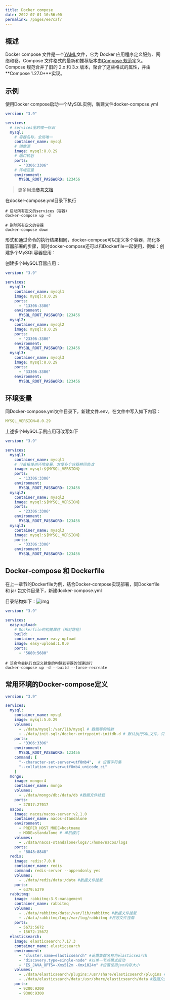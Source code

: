 ```yaml
---
title: Docker compose
date: 2022-07-01 10:56:00
permalink: /pages/ee7caf/
---
```


## 概述

Docker compose 文件是一个[YAML](https://yaml.org/)文件，它为 Docker 应用程序定义服务、网络和卷。Compose 文件格式的最新和推荐版本由[Compose 规范](https://github.com/compose-spec/compose-spec/blob/master/spec.md)定义。Compose 规范合并了旧的 2.x 和 3.x 版本，聚合了这些格式的属性，并由**Compose 1.27.0+**实现。

## 示例

使用Docker compose启动一个MySQL实例，新建文件docker-compose.yml

```yaml
version: "3.9"

services:
  # services里的唯一标识
  mysql:
    # 容器名称，全局唯一
    container_name: mysql
    # 镜像源
    image: mysql:8.0.29
    # 端口映射
    ports:
      - "3306:3306"
    # 环境变量
    environment:
      MYSQL_ROOT_PASSWORD: 123456
```

> 更多用法[参考文档](https://docs.docker.com/engine/reference/builder/)

在docker-compose.yml目录下执行

```shell
# 启动所有定义的services（容器）
docker-compose up -d

# 删除所有定义的容器
docker-compose down
```

形式和通过命令的执行结果相同，docker-compose可以定义多个容器，简化多容器部署的步骤，同时docker-compose还可以和Dockerfile一起使用，例如：创建多个MySQL容器应用：

创建多个MySQL容器应用：

```yaml
version: "3.9"

services:
  mysql1:
    container_name: mysql1
    image: mysql:8.0.29
    ports:
      - "13306:3306"
    environment:
      MYSQL_ROOT_PASSWORD: 123456
  mysql2:
    container_name: mysql2
    image: mysql:8.0.29
    ports:
      - "23306:3306"
    environment:
      MYSQL_ROOT_PASSWORD: 123456
  mysql3:
    container_name: mysql3
    image: mysql:8.0.29
    ports:
      - "33306:3306"
    environment:
      MYSQL_ROOT_PASSWORD: 123456
```

## 环境变量

同Docker-compose.yml文件目录下，新建文件.env，在文件中写入如下内容：

```yaml
MYSQL_VERSION=8.0.29
```

上述多个MySQL示例应用可改写如下

```yaml
version: "3.9"

services:
  mysql1:
    container_name: mysql1
    # 可直接使用环境变量，方便多个容器共同修改
    image: mysql:${MYSQL_VERSION}
    ports:
      - "13306:3306"
    environment:
      MYSQL_ROOT_PASSWORD: 123456
  mysql2:
    container_name: mysql2
    image: mysql:${MYSQL_VERSION}
    ports:
      - "23306:3306"
    environment:
      MYSQL_ROOT_PASSWORD: 123456
  mysql3:
    container_name: mysql3
    image: mysql:${MYSQL_VERSION}
    ports:
      - "33306:3306"
    environment:
      MYSQL_ROOT_PASSWORD: 123456
```



## Docker-compose 和 Dockerfile

在上一章节的Dockerfile为例，结合Docker-compose实现部署，同Dockerfile 和 jar 包文件目录下，新建docker-compose.yml

目录结构如下：![img](https://oss.docss.cc/public/docss/images/docker/docker-compose-dockerfile.png)

```yaml
version: "3.9"

services:
  easy-upload:
    # Dockerfile的构建属性（相对路径）
    build: .
    container_name: easy-upload
    image: easy-upload:1.0.0
    ports:
      - "5680:5680"
```

```shell
# 该命令会执行自定义镜像的构建到容器的创建运行
docker-compose up -d --build --force-recreate
```

## 常用环境的Docker-compose定义

```yaml
version: "3.9"

services:
  mysql:
    container_name: mysql
    image: mysql:5.0.29
    volumes:
      - ./data/mysql:/var/lib/mysql # 数据卷的映射
      - ./data/init.sql:/docker-entrypoint-initdb.d # 默认执行SQL文件，只会执行一次（容器未创建的前提下）
    ports:
      - "3306:3306"
    environment:
      MYSQL_ROOT_PASSWORD: 123456
    command: [
      "--character-set-server=utf8mb4",  # 设置字符集
      "--collation-server=utf8mb4_unicode_ci"
    ]
  mongo:
    image: mongo:4
    container_name: mongo
    volumes:
      - ./data/mongo/db:/data/db #数据文件挂载
    ports:
      - 27017:27017
  nacos:
    image: nacos/nacos-server:v2.1.0
    container_name: nacos-standalone
    environment:
      - PREFER_HOST_MODE=hostname
      - MODE=standalone # 单机模式
    volumes:
      - ./data/nacos-standalone/logs/:/home/nacos/logs
    ports:
      - "8848:8848"
  redis:
    image: redis:7.0.0
    container_name: redis
    command: redis-server --appendonly yes
    volumes:
      - ./data/redis/data:/data #数据文件挂载
    ports:
      - 6379:6379
  rabbitmq:
    image: rabbitmq:3.9-management
    container_name: rabbitmq
    volumes:
      - ./data/rabbitmq/data:/var/lib/rabbitmq #数据文件挂载
      - ./data/rabbitmq/log:/var/log/rabbitmq #日志文件挂载
    ports:
      - 5672:5672
      - 15672:15672
  elasticsearch:
    image: elasticsearch:7.17.3
    container_name: elasticsearch
    environment:
      - "cluster.name=elasticsearch" #设置集群名称为elasticsearch
      - "discovery.type=single-node" #以单一节点模式启动
      - "ES_JAVA_OPTS=-Xms512m -Xmx1024m" #设置使用jvm内存大小
    volumes:
      - ./data/elasticsearch/plugins:/usr/share/elasticsearch/plugins #插件文件挂载
      - ./data/elasticsearch/data:/usr/share/elasticsearch/data #数据文件挂载
    ports:
      - 9200:9200
      - 9300:9300
```

